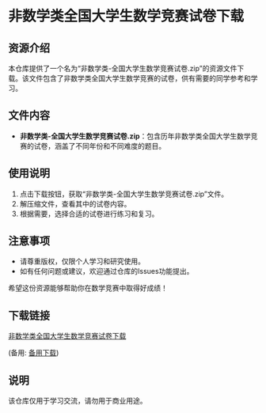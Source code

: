 # 非数学类全国大学生数学竞赛试卷下载

## 资源介绍

本仓库提供了一个名为“非数学类-全国大学生数学竞赛试卷.zip”的资源文件下载。该文件包含了非数学类全国大学生数学竞赛的试卷，供有需要的同学参考和学习。

## 文件内容

- **非数学类-全国大学生数学竞赛试卷.zip**：包含历年非数学类全国大学生数学竞赛的试卷，涵盖了不同年份和不同难度的题目。

## 使用说明

1. 点击下载按钮，获取“非数学类-全国大学生数学竞赛试卷.zip”文件。
2. 解压缩文件，查看其中的试卷内容。
3. 根据需要，选择合适的试卷进行练习和复习。

## 注意事项

- 请尊重版权，仅限个人学习和研究使用。
- 如有任何问题或建议，欢迎通过仓库的Issues功能提出。

希望这份资源能够帮助你在数学竞赛中取得好成绩！

## 下载链接
[非数学类全国大学生数学竞赛试卷下载](https://pan.quark.cn/s/eebebfc16f02) 

(备用: [备用下载](https://pan.baidu.com/s/1AQn2Nm2FFHmtexmrLUI7vg?pwd=1234))

## 说明

该仓库仅用于学习交流，请勿用于商业用途。
